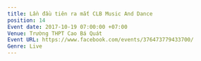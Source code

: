 ```yaml
---
title: Lần đầu tiên ra mắt CLB Music And Dance
position: 14
Event date: 2017-10-19 07:00:00 +07:00
Venue: Trường THPT Cao Bá Quát
Event URL: https://www.facebook.com/events/376473779433700/
Genre: Live
---
```


